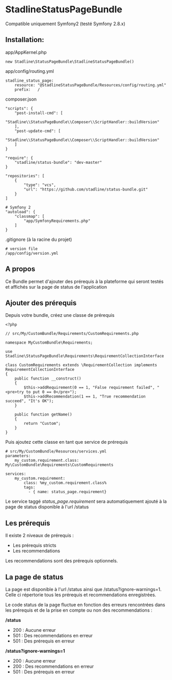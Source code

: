 StadlineStatusPageBundle
==============================

Compatible uniquement Symfony2 (testé Symfony 2.8.x)

Installation:
-------------

app/AppKernel.php

    new Stadline\StatusPageBundle\StadlineStatusPageBundle()

app/config/routing.yml

    stadline_status_page:
        resource: "@StadlineStatusPageBundle/Resources/config/routing.yml"
        prefix:   /

composer.json

    "scripts": {
        "post-install-cmd": [
            "Stadline\\StatusPageBundle\\Composer\\ScriptHandler::buildVersion"
        ],
        "post-update-cmd": [
            "Stadline\\StatusPageBundle\\Composer\\ScriptHandler::buildVersion"
        ]
    }
    
    "require": {
        "stadline/status-bundle": "dev-master"
    }
    
    "repositories": [
        {
            "type": "vcs",
            "url": "https://github.com/stadline/status-bundle.git"
        }
    ]
    
    # Symfony 2
    "autoload": {
        "classmap": [
            "app/SymfonyRequirements.php"
        ]
    }
   
.gitignore (à la racine du projet)
    
    # version file
    /app/config/version.yml
    

A propos
--------

Ce Bundle permet d'ajouter des prérequis à la plateforme qui seront testés et affichés sur la page de status de l'application

Ajouter des prérequis
---------------------

Depuis votre bundle, créez une classe de prérequis

    <?php
    
    // src/My/CustomBundle/Requirements/CustomRequirements.php
    
    namespace MyCustomBundle\Requirements;
        
    use Stadline\StatusPageBundle\Requirements\RequirementCollectionInterface
        
    class CustomRequirements extends \RequirementCollection implements RequirementCollectionInterface
    {
        public function __construct()
        {
            $this->addRequirement(0 == 1, "False requirement failed", "<pre>try to put 0 == 0</pre>");
            $this->addRecommendation(1 == 1, "True recommendation succeed", "It's OK");
        }
        
        public function getName()
        {
            return "Custom";
        }
    }

Puis ajoutez cette classe en tant que service de prérequis

    # src/My/CustomBundle/Resources/services.yml
    parameters:
        my_custom.requirement.class: My\CustomBundle\Requirements\CustomRequirements
        
    services:
        my_custom.requirement:
            class: %my_custom.requirement.class%
            tags:
              - { name: status_page.requirement}

Le service taggé *status_page.requirement* sera automatiquement ajouté à la page de status disponible à l'url /status

Les prérequis
-------------

Il existe 2 niveaux de prérequis :

-   Les prérequis stricts
-   Les recommendations

Les recommendations sont des prérequis optionnels.

La page de status
-----------------

La page est disponible à l'url /status ainsi que /status?ignore-warnings=1. Celle ci répertorie tous les prérequis et recommendations enregistrées.

Le code status de la page fluctue en fonction des erreurs rencontrées dans les prérequis et de la prise en compte ou non des recommendations :

**/status**

-   200 : Aucune erreur
-   501 : Des recommendations en erreur
-   501 : Des prérequis en erreur 

**/status?ignore-warnings=1**

-   200 : Aucune erreur
-   200 : Des recommendations en erreur
-   501 : Des prérequis en erreur 
